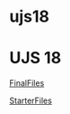 # ujs18

# UJS 18 

[FinalFiles](`https://github.com/jonasschmedtmann/complete-javascript-course/tree/master/18-forkify/final`)

[StarterFiles](`https://github.com/jonasschmedtmann/complete-javascript-course/tree/master/18-forkify/starter`)